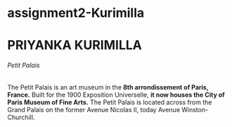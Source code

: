 # assignment2-Kurimilla
# PRIYANKA KURIMILLA
###### Petit Palais
The Petit Palais is an art museum in the **8th arrondissement of Paris, France.** Built for the 1900 Exposition Universelle, **it now houses the City of Paris Museum of Fine Arts.** The Petit Palais is located across from the Grand Palais on the former Avenue Nicolas II, today Avenue Winston-Churchill.